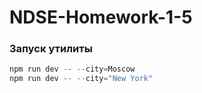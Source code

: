 # NDSE-Homework-1-5

### Запуск утилиты

```javascript
npm run dev -- --city=Moscow
npm run dev -- --city="New York"
```
